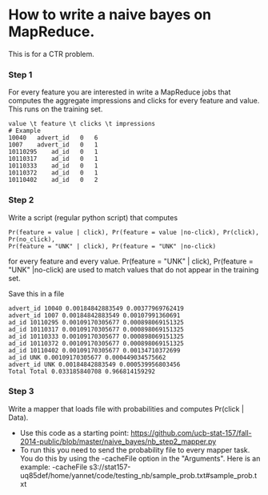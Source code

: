 How to write a naive bayes on MapReduce.  
================
This is for a CTR problem.
### Step 1
For every feature you are interested in write a MapReduce jobs that computes the aggregate impressions and clicks for every feature and value. This runs on the training set.
```
value \t feature \t clicks \t impressions
# Example
10040	advert_id	0	6
1007	advert_id	0	1
10110295	ad_id	0	1
10110317	ad_id	0	1
10110333	ad_id	0	1
10110372	ad_id	0	1
10110402	ad_id	0	2
```

### Step 2
Write a script (regular python script) that computes
```
Pr(feature = value | click), Pr(feature = value |no-click), Pr(click), Pr(no_click),
Pr(feature = "UNK" | click), Pr(feature = "UNK" |no-click)
```
for every feature and every value. 
Pr(feature = "UNK" | click), Pr(feature = "UNK" |no-click) are used to match values that do not appear in the training set.

Save this in a file
```
advert_id 10040 0.00184842883549 0.00377969762419
advert_id 1007 0.00184842883549 0.00107991360691
ad_id 10110295 0.00109170305677 0.000898069151325
ad_id 10110317 0.00109170305677 0.000898069151325
ad_id 10110333 0.00109170305677 0.000898069151325
ad_id 10110372 0.00109170305677 0.000898069151325
ad_id 10110402 0.00109170305677 0.00134710372699
ad_id UNK 0.00109170305677 0.000449034575662
advert_id UNK 0.00184842883549 0.000539956803456
Total Total 0.033185840708 0.966814159292
```

### Step 3
Write a mapper that loads file with probabilities and computes Pr(click | Data).

* Use this code as a starting point: https://github.com/ucb-stat-157/fall-2014-public/blob/master/naive_bayes/nb_step2_mapper.py
* To run this you need to send the probability file to every mapper task. You do this by using the -cacheFile option in the "Arguments". Here is an example:
-cacheFile s3://stat157-uq85def/home/yannet/code/testing_nb/sample_prob.txt#sample_prob.txt









